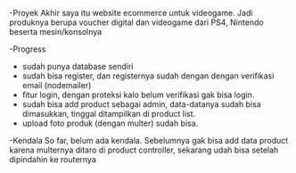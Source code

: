-Proyek Akhir saya itu website ecommerce untuk videogame. Jadi produknya berupa voucher digital dan videogame dari PS4, Nintendo beserta mesin/konsolnya

-Progress
  - sudah punya database sendiri
  - sudah bisa register, dan registernya sudah dengan dengan verifikasi email (nodemailer)
  - fitur login, dengan proteksi kalo belum verifikasi gak bisa login.
  - sudah bisa add product sebagai admin, data-datanya sudah bisa dimasukkan, tinggal ditampilkan di product list.
  - upload foto produk (dengan multer) sudah bisa.
  
  
  -Kendala
    So far, belum ada kendala. Sebelumnya gak bisa add data product karena multernya ditaro di product controller, sekarang udah bisa setelah dipindahin ke routernya
